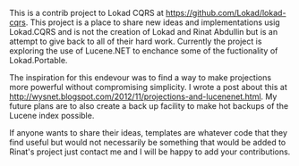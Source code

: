 This is a contrib project to Lokad CQRS at https://github.com/Lokad/lokad-cqrs.  This project is a place to share new ideas and implementations usig Lokad.CQRS and is not the creation of Lokad and Rinat Abdullin but is an attempt to give back to all of their hard work.  Currently the project is exploring the use of Lucene.NET to enchance some of the fuctionality of Lokad.Portable.  

The inspiration for this endevour was to find a way to make projections more powerful without compromising simplicity.  I wrote a post about this at http://wysnet.blogspot.com/2012/11/projections-and-lucenenet.html.  My future plans are to also create a back up facility to make hot backups of the Lucene index possible.

If anyone wants to share their ideas, templates are whatever code that they find useful but would not necessarily be something that would be added to Rinat's project just contact me and I will be happy to add your contributions. 


